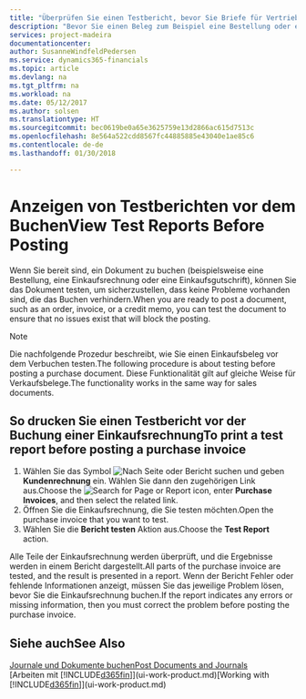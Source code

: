```yaml
---
title: "Überprüfen Sie einen Testbericht, bevor Sie Briefe für Vertriebs- oder Einkaufsbeleg buchen | Microsoft Docs"
description: "Bevor Sie einen Beleg zum Beispiel eine Bestellung oder eine Gutschrift buchen, können Sie diese testen und wiederholen, um Fehler zu finden, die die Buchungen möglicherweise sperren."
services: project-madeira
documentationcenter: 
author: SusanneWindfeldPedersen
ms.service: dynamics365-financials
ms.topic: article
ms.devlang: na
ms.tgt_pltfrm: na
ms.workload: na
ms.date: 05/12/2017
ms.author: solsen
ms.translationtype: HT
ms.sourcegitcommit: bec0619be0a65e3625759e13d2866ac615d7513c
ms.openlocfilehash: 8e564a522cdd8567fc44885885e43040e1ae85c6
ms.contentlocale: de-de
ms.lasthandoff: 01/30/2018

---
```

# <a name="view-test-reports-before-posting"></a><span data-ttu-id="e5411-103">Anzeigen von Testberichten vor dem Buchen</span><span class="sxs-lookup"><span data-stu-id="e5411-103">View Test Reports Before Posting</span></span>
<span data-ttu-id="e5411-104">Wenn Sie bereit sind, ein Dokument zu buchen (beispielsweise eine Bestellung, eine Einkaufsrechnung oder eine Einkaufsgutschrift), können Sie das Dokument testen, um sicherzustellen, dass keine Probleme vorhanden sind, die das Buchen verhindern.</span><span class="sxs-lookup"><span data-stu-id="e5411-104">When you are ready to post a document, such as an order, invoice, or a credit memo, you can test the document to ensure that no issues exist that will block the posting.</span></span>

> [!NOTE]  
>   <span data-ttu-id="e5411-105">Die nachfolgende Prozedur beschreibt, wie Sie einen Einkaufsbeleg vor dem Verbuchen testen.</span><span class="sxs-lookup"><span data-stu-id="e5411-105">The following procedure is about testing before posting a purchase document.</span></span> <span data-ttu-id="e5411-106">Diese Funktionalität gilt auf gleiche Weise für Verkaufsbelege.</span><span class="sxs-lookup"><span data-stu-id="e5411-106">The functionality works in the same way for sales documents.</span></span>

## <a name="to-print-a-test-report-before-posting-a-purchase-invoice"></a><span data-ttu-id="e5411-107">So drucken Sie einen Testbericht vor der Buchung einer Einkaufsrechnung</span><span class="sxs-lookup"><span data-stu-id="e5411-107">To print a test report before posting a purchase invoice</span></span>
1. <span data-ttu-id="e5411-108">Wählen Sie das Symbol ![Nach Seite oder Bericht suchen](media/ui-search/search_small.png "Nach Seite oder Bericht suchen") und geben **Kundenrechnung** ein. Wählen Sie dann den zugehörigen Link aus.</span><span class="sxs-lookup"><span data-stu-id="e5411-108">Choose the ![Search for Page or Report](media/ui-search/search_small.png "Search for Page or Report icon") icon, enter **Purchase Invoices**, and then select the related link.</span></span>
2. <span data-ttu-id="e5411-109">Öffnen Sie die Einkaufsrechnung, die Sie testen möchten.</span><span class="sxs-lookup"><span data-stu-id="e5411-109">Open the purchase invoice that you want to test.</span></span>
3. <span data-ttu-id="e5411-110">Wählen Sie die **Bericht testen** Aktion aus.</span><span class="sxs-lookup"><span data-stu-id="e5411-110">Choose the **Test Report** action.</span></span>  

<span data-ttu-id="e5411-111">Alle Teile der Einkaufsrechnung werden überprüft, und die Ergebnisse werden in einem Bericht dargestellt.</span><span class="sxs-lookup"><span data-stu-id="e5411-111">All parts of the purchase invoice are tested, and the result is presented in a report.</span></span> <span data-ttu-id="e5411-112">Wenn der Bericht Fehler oder fehlende Informationen anzeigt, müssen Sie das jeweilige Problem lösen, bevor Sie die Einkaufsrechnung buchen.</span><span class="sxs-lookup"><span data-stu-id="e5411-112">If the report indicates any errors or missing information, then you must correct the problem before posting the purchase invoice.</span></span>

## <a name="see-also"></a><span data-ttu-id="e5411-113">Siehe auch</span><span class="sxs-lookup"><span data-stu-id="e5411-113">See Also</span></span>
[<span data-ttu-id="e5411-114">Journale und Dokumente buchen</span><span class="sxs-lookup"><span data-stu-id="e5411-114">Post Documents and Journals</span></span>](ui-post-documents-journals.md)  
<span data-ttu-id="e5411-115">[Arbeiten mit [!INCLUDE[d365fin](includes/d365fin_md.md)]](ui-work-product.md)</span><span class="sxs-lookup"><span data-stu-id="e5411-115">[Working with [!INCLUDE[d365fin](includes/d365fin_md.md)]](ui-work-product.md)</span></span>



